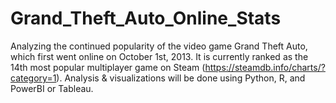 # Grand_Theft_Auto_Online_Stats
Analyzing the continued popularity of the video game Grand Theft Auto, which first went online on October 1st, 2013. It is currently ranked as the 14th most popular multiplayer game on Steam (https://steamdb.info/charts/?category=1). Analysis &amp; visualizations will be done using Python, R, and PowerBI or Tableau. 
